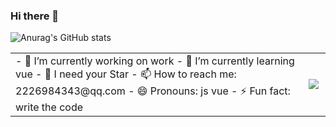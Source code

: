 


### Hi there 👋

<!--
**pegasus-1998/pegasus-1998** is a ✨ _special_ ✨ repository because its `README.md` (this file) appears on your GitHub profile.

Here are some ideas to get you started:

- 🔭 I’m currently working on ...
- 🌱 I’m currently learning ...
- 👯 I’m looking to collaborate on ...
- 🤔 I’m looking for help with ...
- 💬 Ask me about ...
- 📫 How to reach me: ...
- 😄 Pronouns: ...
- ⚡ Fun fact: ...
-->
![Anurag's GitHub stats](https://github-readme-stats.vercel.app/api?username=pegasus-1998&theme=cobalt&show_icons=true)

<table>
  <tr>
    <td>
      - 🔭 I’m currently working on work
      - 🌱 I’m currently learning vue
      - 🤔 I need your Star
      - 📫 How to reach me: 2226984343@qq.com
      - 😄 Pronouns: js vue
      - ⚡ Fun fact: write the code
    </td>
    <td>
      <a href="https://github.com/pegasus-1998/github-readme-stats">
        <img align="left" src="https://github-readme-stats.vercel.app/api/top-langs/?username=pegasus-1998&layout=compact" />
      </a>
    </td>
  </tr>
</table>




